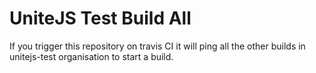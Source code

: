 # UniteJS Test Build All

If you trigger this repository on travis CI it will ping all the other builds in unitejs-test organisation to start a build.
